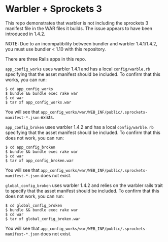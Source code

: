 Warbler + Sprockets 3
=====================

This repo demonstrates that warbler is not including the sprockets 3 manifest file in the WAR files it builds.  The issue appears to have been introduced in 1.4.2.

NOTE:  Due to an incompatibility between bundler and warbler 1.4.1/1.4.2, you must use bundler < 1.10 with this repository.

There are three Rails apps in this repo.

`app_config_works` uses warbler 1.4.1 and has a local `config/warble.rb` specifying that the asset manifest should be included.  To confirm that this works, you can run:

    $ cd app_config_works
    $ bundle && bundle exec rake war
    $ cd war
    $ tar xf app_config_works.war

You will see that `app_config_works/war/WEB_INF/public/.sprockets-manifest-*.json` exists.

`app_config_broken` uses warbler 1.4.2 and has a local `config/warble.rb` specifying that the asset manifest should be included.  To confirm that this does not work, you can run:

    $ cd app_config_broken
    $ bundle && bundle exec rake war
    $ cd war
    $ tar xf app_config_broken.war

You will see that `app_config_works/war/WEB_INF/public/.sprockets-manifest-*.json` does not exist.

`global_config_broken` uses warbler 1.4.2 and relies on the warbler rails trait to specify that the asset manifest should be included.  To confirm that this does not work, you can run:

    $ cd global_config_broken
    $ bundle && bundle exec rake war
    $ cd war
    $ tar xf global_config_broken.war

You will see that `app_config_works/war/WEB_INF/public/.sprockets-manifest-*.json` does not exist.